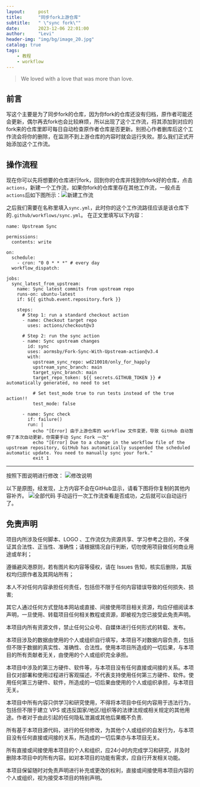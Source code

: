 ```yaml
---
layout:     post
title:      "同步fork上游仓库" 
subtitle:   " \"sync fork\""
date:       2023-12-06 22:01:00
author:     "Levi"
header-img: "img/bg/image_20.jpg"
catalog: true
tags:
    - 教程 
    - workflow
---
```


> We loved with a love that was more than love.



## 前言

写这个主要是为了同步fork的仓库，因为你fork的仓库还没有归档，原作者可能还会更新，偶尔再去fork也会比较麻烦，所以出现了这个工作流，将其添加到对应的fork来的仓库里即可每日自动检查原作者仓库是否更新。别担心作者删库后这个工作流会将你的删除，在监测不到上游仓库的内容时就会运行失败。那么我们正式开始添加这个工作流。

## 操作流程

现在你可以先将想要的仓库进行fork，回到你的仓库并找到你fork好的仓库，点击`actions`，新建一个工作流，如果你fork的仓库里存在其他工作流，一般点击`actions`后如下图所示：![新建工作流]({{site.baseurl}}/img/syncworkflow/createworkflow.png)

之后我们需要在名称里填入`sync.yml`，此时你的这个工作流路径应该是该仓库下的`.github/workflows/sync.yml`。
在正文里填写以下内容：

````
name: Upstream Sync

permissions:
  contents: write

on:
  schedule:
    - cron: "0 0 * * *" # every day
  workflow_dispatch:

jobs:
  sync_latest_from_upstream:
    name: Sync latest commits from upstream repo
    runs-on: ubuntu-latest
    if: ${{ github.event.repository.fork }}

    steps:
      # Step 1: run a standard checkout action
      - name: Checkout target repo
        uses: actions/checkout@v3

      # Step 2: run the sync action
      - name: Sync upstream changes
        id: sync
        uses: aormsby/Fork-Sync-With-Upstream-action@v3.4
        with:
          upstream_sync_repo: wd210010/only_for_happly
          upstream_sync_branch: main
          target_sync_branch: main
          target_repo_token: ${{ secrets.GITHUB_TOKEN }} # automatically generated, no need to set

          # Set test_mode true to run tests instead of the true action!!
          test_mode: false

      - name: Sync check
        if: failure()
        run: |
          echo "[Error] 由于上游仓库的 workflow 文件变更，导致 GitHub 自动暂停了本次自动更新，你需要手动 Sync Fork 一次"
          echo "[Error] Due to a change in the workflow file of the upstream repository, GitHub has automatically suspended the scheduled automatic update. You need to manually sync your fork."
          exit 1
````
****
按照下图说明进行修改：
![修改说明]({{site.baseurl}}/img/syncworkflow/modification.png)

以下是原图，经发现，上方内容不会在GitHub显示，请看下图将你复制的其他内容补齐。
![全部代码]({{site.baseurl}}/img/syncworkflow/sync.jpg)
手动运行一次工作流查看是否成功，之后就可以自动运行了。

## 免责声明

项目内所涉及任何脚本、LOGO 、工作流仅为资源共享、学习参考之目的，不保证其合法性、正当性、准确性；请根据情况自行判断，切勿使用项目做任何商业用途或牟利；

遵循避风港原则，若有图片和内容等侵权，请在 Issues 告知，核实后删除，其版权均归原作者及其网站所有；

本人不对任何内容承担任何责任，包括但不限于任何内容错误导致的任何损失、损害;

其它人通过任何方式登陆本网站或直接、间接使用项目相关资源，均应仔细阅读本声明，一旦使用、转载项目任何相关教程或资源，即被视为您已接受此免责声明。

本项目内所有资源文件，禁止任何公众号、自媒体进行任何形式的转载、发布。

本项目涉及的数据由使用的个人或组织自行填写，本项目不对数据内容负责，包括但不限于数据的真实性、准确性、合法性。使用本项目所造成的一切后果，与本项目的所有贡献者无关，由使用的个人或组织完全承担。

本项目中涉及的第三方硬件、软件等，与本项目没有任何直接或间接的关系。本项目仅对部署和使用过程进行客观描述，不代表支持使用任何第三方硬件、软件。使用任何第三方硬件、软件，所造成的一切后果由使用的个人或组织承担，与本项目无关。

本项目中所有内容只供学习和研究使用，不得将本项目中任何内容用于违法行为，包括但不限于建立 VPS 或违反国家/地区/组织等的法律法规或相关规定的其他用途。作者对于由此引起的任何隐私泄漏或其他后果概不负责.

所有基于本项目源代码，进行的任何修改，为其他个人或组织的自发行为，与本项目没有任何直接或间接的关系，所造成的一切后果亦与本项目无关。

所有直接或间接使用本项目的个人和组织，应24小时内完成学习和研究，并及时删除本项目中的所有内容。如对本项目的功能有需求，应自行开发相关功能。

本项目保留随时对免责声明进行补充或更改的权利，直接或间接使用本项目内容的个人或组织，视为接受本项目的特别声明。
